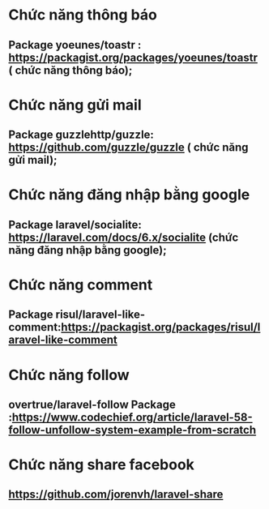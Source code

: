 # Chức năng thông báo
## Package yoeunes/toastr : https://packagist.org/packages/yoeunes/toastr ( chức năng thông báo);
# Chức năng gửi mail
## Package guzzlehttp/guzzle: https://github.com/guzzle/guzzle ( chức năng gửi mail);
# Chức năng đăng nhập bằng google
## Package laravel/socialite: https://laravel.com/docs/6.x/socialite (chức năng đăng nhập bằng google);
# Chức năng comment
## Package risul/laravel-like-comment:https://packagist.org/packages/risul/laravel-like-comment
# Chức năng follow
## overtrue/laravel-follow Package :https://www.codechief.org/article/laravel-58-follow-unfollow-system-example-from-scratch
# Chức năng share facebook
## https://github.com/jorenvh/laravel-share
